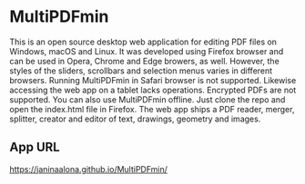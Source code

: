# MultiPDFmin
This is an open source desktop web application for editing PDF files on Windows, macOS and Linux. It was developed using Firefox browser and can be used in Opera, Chrome and Edge browers, as well. However, the styles of the sliders, scrollbars and selection menus varies in different browsers. Running MultiPDFmin in Safari browser is not supported. Likewise accessing the web app on a tablet lacks operations. Encrypted PDFs are not supported. You can also use MultiPDFmin offline. Just clone the repo and open the index.html file in Firefox. The web app ships a PDF reader, merger, splitter, creator and editor of text, drawings, geometry and images. 

## App URL
<https://janinaalona.github.io/MultiPDFmin/>